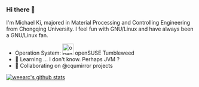 ### Hi there 👋
I'm Michael Ki, majored in Material Processing and Controlling Engineering from Chongqing University.
I feel fun with GNU/Linux and have always been a GNU/Linux fan.

- Operation System: <img alt='opensuse' src='https://github.com/weearc/weearc/assets/19357165/968aebfa-7594-49b9-b0f4-1629c731cf3c' width="30"> openSUSE Tumbleweed
- 🌱 Learning ... I don't know. Perhaps JVM ?
- 👯 Collaborating on @cqumirror projects
<!--
**weearc/weearc** is a ✨ _special_ ✨ repository because its `README.md` (this file) appears on your GitHub profile.

Here are some ideas to get you started:

- 🔭 I’m currently working on ...
- 🌱 I’m currently learning ...
- 👯 I’m looking to collaborate on ...
- 🤔 I’m looking for help with ...
- 💬 Ask me about ...
- 📫 How to reach me: ...
- 😄 Pronouns: ...
- ⚡ Fun fact: ...
-->
[![weearc's github stats](https://github-readme-stats.vercel.app/api?username=weearc&show_icons=true&count_private=true&include_all_commits=true&hide=contribs,prs)](https://github.com/weearc/github-readme-stats)

